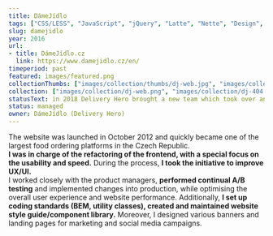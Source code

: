 ```yaml
---
title: DámeJídlo
tags: ["CSS/LESS", "JavaScript", "jQuery", "Latte", "Nette", "Design", "UX/UI"]
slug: damejidlo
year: 2016
url:
- title: DámeJídlo.cz
  link: https://www.damejidlo.cz/en/
timeperiod: past
featured: images/featured.png
collectionThumbs: ["images/collection/thumbs/dj-web.jpg", "images/collection/thumbs/dj-404.jpg", "images/collection/thumbs/dj-user-profile-mobile.jpg", "images/collection/thumbs/dj-nps-mobile.jpg", "images/collection/thumbs/dj-styleguide.jpg"]
collection: ["images/collection/dj-web.png", "images/collection/dj-404.jpg", "images/collection/dj-user-profile-mobile.jpg", "images/collection/dj-nps-mobile.jpg", "images/collection/dj-styleguide.png"]
statusText: in 2018 Delivery Hero brought a new team which took over and redesigned the website
status: managed
owner: DámeJídlo (Delivery Hero)
---
```


The website was launched in October 2012 and quickly became one of the largest food ordering platforms in the Czech Republic.<br>**I was in charge of the refactoring of the frontend, with a special focus on the usability and speed.** During the process, **I took the initiative to improve UX/UI.**<br>
I worked closely with the product managers, **performed continual A/B testing** and implemented changes into production, while optimising the overall user experience and website performance. Additionally, **I set up coding standards (BEM, utility classes), created and maintained website style guide/component library.** Moreover, I designed various banners and landing pages for marketing and social media campaigns.
